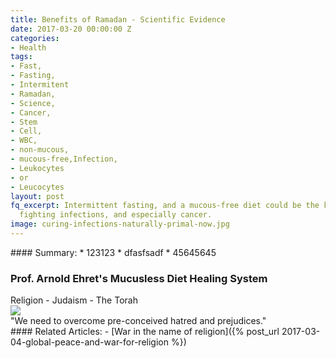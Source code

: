 ```yaml
---
title: Benefits of Ramadan - Scientific Evidence
date: 2017-03-20 00:00:00 Z
categories:
- Health
tags:
- Fast,
- Fasting,
- Intermitent
- Ramadan,
- Science,
- Cancer,
- Stem
- Cell,
- WBC,
- non-mucous,
- mucous-free,Infection,
- Leukocytes
- or
- Leucocytes
layout: post
fq_excerpt: Intermittent fasting, and a mucous-free diet could be the key to naturally
  fighting infections, and especially cancer.
image: curing-infections-naturally-primal-now.jpg
---
```


<div class='post-summary' markdown='1'>
#### Summary:
*   123123
*   dfasfsadf
*   45645645
</div>





<div class='post-block' >
    <h3 class=''>Prof. Arnold Ehret's Mucusless Diet Healing System</h3>
    Religion - Judaism - The Torah
    <div class='amazon-item'>
            <a target="_blank"  href="https://www.amazon.com/gp/product/0990656403/ref=as_li_tl?ie=UTF8&camp=1789&creative=9325&creativeASIN=0990656403&linkCode=as2&tag=primalnow-20&linkId=03606ba062c1de61017425261d66d9a9"><img border="0" src="//ws-na.amazon-adsystem.com/widgets/q?_encoding=UTF8&MarketPlace=US&ASIN=0990656403&ServiceVersion=20070822&ID=AsinImage&WS=1&Format=_SL250_&tag=primalnow-20" ></a><img src="//ir-na.amazon-adsystem.com/e/ir?t=primalnow-20&l=am2&o=1&a=0990656403" width="1" height="1" border="0" alt="" style="border:none !important; margin:0px !important;" />
    </div>
</div>









<div class='quotation'>
"We need to overcome pre-conceived hatred and prejudices."
</div>








<div class='post-block' markdown='1' id='related-articles'>
#### Related Articles:
-   [War in the name of religion]({% post_url 2017-03-04-global-peace-and-war-for-religion %})
</div>
